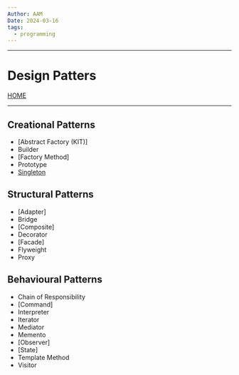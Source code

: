 ```yaml
---
Author: AAM
Date: 2024-03-16
tags:
  - programming
---
```

------
# Design Patters

[HOME](/README.md)

---

## Creational Patterns

- [Abstract Factory (KIT)]
- Builder
- [Factory Method]
- Prototype
- [Singleton](data/Singleton.md)

## Structural Patterns

- [Adapter]
- Bridge
- [Composite]
- Decorator
- [Facade]
- Flyweight
- Proxy

## Behavioural Patterns

- Chain of Responsibility
- [Command]
- Interpreter
- Iterator
- Mediator
- Memento
- [Observer]
- [State]
- Template Method
- Visitor


